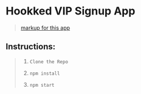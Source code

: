 # Hookked VIP Signup App

> [markup for this app](./Hookked_React&#32;Dev&#32;Test.mp4)

## Instructions:

> 1. `Clone the Repo`
> 
> 2. `npm install`
> 
> 3. `npm start`